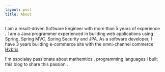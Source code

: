 ```yaml
---
layout: post
title: About
---
```





I am a result-driven Software Engineer with more than 5 years of experience . I am a Java programmer experienced in building web applications using Spring, Spring MVC, Spring Security and JPA. As a software developer, I have 3 years building e-commerce site with the omni-channel commerce [Hybris](www.hybris.com)  

I'm espcialay passionate about mathemtics , programming languages  i built this blog to share this passion .